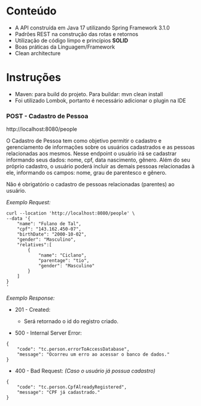 # Conteúdo

-   A API construída em Java 17 utilizando Spring Framework 3.1.0
-   Padrões REST na construção das rotas e retornos
-   Utilização de código limpo e princípios  **SOLID**
-   Boas práticas da Linguagem/Framework
-   Clean architecture


# Instruções

-   Maven: para build do projeto. Para buildar: mvn clean install
-   Foi utilizado Lombok, portanto é necessário adicionar o plugin na IDE

### POST - Cadastro de Pessoa
http://localhost:8080/people

O Cadastro de Pessoa tem como objetivo permitir o cadastro e gerenciamento de informações sobre os usuários cadastrados e as pessoas relacionadas aos mesmos.
Nesse endpoint o usuário irá se cadastrar informando seus dados: nome, cpf, data nascimento, gênero. 
Além do seu próprio cadastro, o usuário poderá incluir as demais pessoas relacionadas à ele, informando os campos: nome,  grau de parentesco e gênero.

Não é obrigatório o cadastro de pessoas relacionadas (parentes) ao usuário.

_Exemplo Request:_

```
curl --location 'http://localhost:8080/people' \
--data '{
    "name": "Fulano de Tal",
    "cpf": "143.162.450-07",
    "birthDate": "2000-10-02",
    "gender": "Masculino",
    "relatives":[
        {
            "name": "Ciclano",
            "parentage": "tio",
            "gender": "Masculino"
        }
    ]
}
'
```


_Exemplo Response:_
- 201 - Created:
	* Será retornado o id do registro criado.

- 500 - Internal Server Error:

```
{
	"code": "tc.person.errorToAccessDatabase",
	"message": "Ocorreu um erro ao acessar o banco de dados."
}
```

- 400 - Bad Request:
_(Caso o usuário já possua cadastro)_

```
{
	"code": "tc.person.CpfAlreadyRegistered",
	"message": "CPF já cadastrado."
}
```
